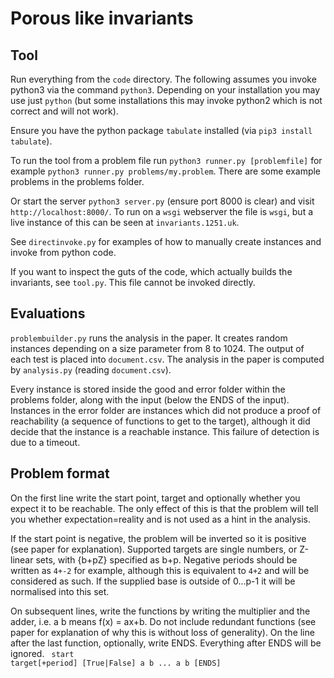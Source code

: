 # Porous like invariants

## Tool
Run everything from the `code` directory. The following assumes you invoke python3 via the command `python3`. Depending on your installation you may use just `python` (but some installations this may invoke python2 which is not correct and will not work).

Ensure you have the python package `tabulate` installed (via `pip3 install tabulate`).

To run the tool from a problem file run `python3 runner.py [problemfile]` for example `python3 runner.py problems/my.problem`. There are some example problems in the problems folder.

Or start the server `python3 server.py` (ensure port 8000 is clear) and visit `http://localhost:8000/`. To run on a `wsgi` webserver the file is `wsgi`, but a live instance of this can be seen at `invariants.1251.uk`.

See `directinvoke.py` for examples of how to manually create instances and invoke from python code.

If you want to inspect the guts of the code, which actually builds the invariants, see `tool.py`. This file cannot be invoked directly.

## Evaluations

`problembuilder.py` runs the analysis in the paper.
It creates random instances depending on a size parameter from 8 to 1024.
The output of each test is placed into `document.csv`. The analysis in the paper is computed by `analysis.py` (reading `document.csv`).

Every instance is stored inside the good and error folder within the problems folder, along with the input (below the ENDS of the input). Instances in the error folder are instances which did not produce a proof of reachability (a sequence of functions to get to the target), although it did decide that the instance is a reachable instance. This failure of detection is due to a timeout.



## Problem format

On the first line write the start point, target and optionally whether you expect it to be reachable. The only effect of this is that the problem will tell you whether expectation=reality and is not used as a hint in the analysis.

If the start point is negative, the problem will be inverted so it is positive (see paper for explanation). Supported targets are single numbers, or Z-linear sets, with {b+pZ} specified as b+p. Negative periods should be written as `4+-2` for example, although this is equivalent to `4+2` and will be considered as such. If the supplied base is outside of 0...p-1 it will be normalised into this set.

On subsequent lines, write the functions by writing the multiplier and the adder, i.e. a b means f(x) = ax+b. Do not include redundant functions (see paper for explanation of why this is without loss of generality).
On the line after the last function, optionally, write ENDS. Everything after ENDS will be ignored.
<code>
start target[+period] [True|False]
a b
...
a b
[ENDS] 
</code>


